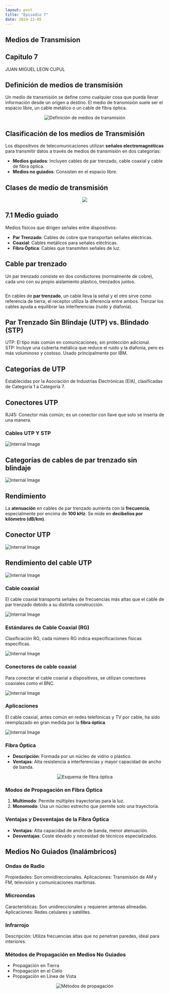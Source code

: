 ```yaml
---
layout: post
title: "Episodio 7"
date: 2024-11-05
---
```



<section>
  <h1>Medios de Transmision</h1>
  <h2>Capitulo 7</h2>
  <p>JUAN MIGUEL LEON CUPUL</p>
</section>

<section>
  <h2>Definición de medios de transmisión</h2>
  <p>Un medio de transmisión se define como cualquier cosa que pueda llevar información desde un origen a destino. El medio de transmisión suele ser el espacio libre, un cable metálico o un cable de fibra óptica.</p>
  <p align="center">
    <img src="../images/1.png" alt="Definición de medios de transmisión">
  </p>
</section>


<section>
  <h2>Clasificación de los medios de Transmisión</h2>
  <p>Los dispositivos de telecomunicaciones utilizan <strong>señales electromagnéticas</strong> para transmitir datos a través de medios de transmisión en dos categorías:</p>
  <ul>
    <li><strong>Medios guiados</strong>: Incluyen cables de par trenzado, cable coaxial y cable de fibra óptica.</li>
    <li><strong>Medios no guiados</strong>: Consisten en el espacio libre.</li>
  </ul>
</section>

<section>
  <h2>Clases de medio de transmisión</h2>
  <p align="center">
   <img src="../images/2.png">

  </p>
</section>

<section>
  <h2>7.1 Medio guiado</h2>
  <p>Medios físicos que dirigen señales entre dispositivos:</p>
  <ul>
    <li><strong>Par Trenzado</strong>: Cables de cobre que transportan señales eléctricas.</li>
    <li><strong>Coaxial</strong>: Cables metálicos para señales eléctricas.</li>
    <li><strong>Fibra Óptica</strong>: Cables que transmiten señales de luz.</li>
  </ul>
</section>

<section>
  <h2>Cable par trenzado</h2>
  <p>Un par trenzado consiste en dos conductores (normalmente de cobre), cada uno con su propio aislamiento plástico, trenzados juntos.</p>
  <p align="center">
    <img src="../images/3.png" alt="">
  </p>
</section>

<section>
  <p>En cables de <strong>par trenzado</strong>, un cable lleva la señal y el otro sirve como referencia de tierra; el receptor utiliza la diferencia entre ambos. Trenzar los cables ayuda a equilibrar las interferencias (ruido y diafonía).</p>
</section>

<section>
  <h2>Par Trenzado Sin Blindaje (UTP) vs. Blindado (STP)</h2>
  <p>UTP: El tipo más común en comunicaciones; sin protección adicional.<br>
  STP: Incluye una cubierta metálica que reduce el ruido y la diafonía, pero es más voluminoso y costoso. Usado principalmente por IBM.</p>
</section>

<section>
  <h2>Categorías de UTP</h2>
  <p>Establecidas por la Asociación de Industrias Electrónicas (EIA), clasificadas de Categoría 1 a Categoría 7.</p>
</section>

<section>
  <h2>Conectores UTP</h2>
  <p>RJ45: Conector más común; es un conector con llave que solo se inserta de una manera.</p>
</section>

<section>
  <h3>Cables UTP Y STP</h3>
  <img src="../images/4.png" alt="Internal Image">
</section>

<section>
  <h2>Categorías de cables de par trenzado sin blindaje</h2>
  <img src="../images/5.png" alt="Internal Image">
</section>

<section>
  <h2>Rendimiento</h2>
  <p>La <strong>atenuación</strong> en cables de par trenzado aumenta con la <strong>frecuencia</strong>, especialmente por encima de <strong>100 kHz</strong>. Se mide en <strong>decibelios por kilómetro (dB/km)</strong>.</p>
</section>

<section>
  <h2>Conector UTP</h2>
  <img src="../images/6.png" alt="Internal Image">
</section>

<section>
  <h2>Rendimiento del cable UTP</h2>
  <img src="../images/7.png" alt="Internal Image">
</section>

<section>
  <h3>Cable coaxial</h3>
  <p>El cable coaxial transporta señales de frecuencias más altas que el cable de par trenzado debido a su distinta construcción.</p>
  <img src="../images/8.png" alt="Internal Image">
</section>

<section>
  <h3>Estándares de Cable Coaxial (RG)</h3>
  <p>Clasificación RG, cada número RG indica especificaciones físicas específicas.</p>
  <img src="../images/9.png" alt="Internal Image">
</section>

<section>
  <h3>Conectores de cable coaxial</h3>
  <p>Para conectar el cable coaxial a dispositivos, se utilizan conectores coaxiales como el BNC.</p>
  <img src="../images/10.png" alt="Internal Image">
</section>

<section>
  <h3>Aplicaciones</h3>
  <p>El cable coaxial, antes común en redes telefónicas y TV por cable, ha sido reemplazado en gran medida por la <strong>fibra óptica</strong>.</p>
  <img src="../images/a1.png" alt="Internal Image">
</section>

<section>
  <h3>Fibra Óptica</h3>
  <ul>
    <li><strong>Descripción</strong>: Formada por un núcleo de vidrio o plástico.</li>
    <li><strong>Ventajas</strong>: Alta resistencia a interferencias y mayor capacidad de ancho de banda.</li>
  </ul>
  <p align="center">
    <img src="../images/a2.png" alt="Esquema de fibra óptica">
  </p>
</section>

<section>
  <h3>Modos de Propagación en Fibra Óptica</h3>
  <ol>
    <li><strong>Multimodo</strong>: Permite múltiples trayectorias para la luz.</li>
    <li><strong>Monomodo</strong>: Usa un núcleo estrecho que permite solo una trayectoria.</li>
  </ol>
</section>

<section>
  <h3>Ventajas y Desventajas de la Fibra Óptica</h3>
  <ul>
    <li><strong>Ventajas</strong>: Alta capacidad de ancho de banda, menor atenuación.</li>
    <li><strong>Desventajas</strong>: Coste elevado y necesidad de técnicos especializados.</li>
  </ul>
</section>

<section>
  <h2>Medios No Guiados (Inalámbricos)</h2>
</section>

<section>
  <h3>Ondas de Radio</h3>
  <p>Propiedades: Son omnidireccionales. Aplicaciones: Transmisión de AM y FM, televisión y comunicaciones marítimas.</p>
</section>

<section>
  <h3>Microondas</h3>
  <p>Características: Son unidireccionales y requieren antenas alineadas. Aplicaciones: Redes celulares y satélites.</p>
</section>

<section>
  <h3>Infrarrojo</h3>
  <p>Descripción: Utiliza frecuencias altas que no penetran paredes, ideal para interiores.</p>
</section>

<section>
  <h3>Métodos de Propagación en Medios No Guiados</h3>
  <ul>
    <li>Propagación en Tierra</li>
    <li>Propagación en el Cielo</li>
    <li>Propagación en Línea de Vista</li>
  </ul>
  <p align="center">
    <img src="../images/a3.png" alt="Métodos de propagación">
  </p>
</section>
